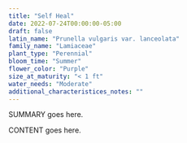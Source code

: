 ```yaml
---
title: "Self Heal"
date: 2022-07-24T00:00:00-05:00
draft: false
latin_name: "Prunella vulgaris var. lanceolata"
family_name: "Lamiaceae"
plant_type: "Perennial"
bloom_time: "Summer"
flower_color: "Purple"
size_at_maturity: "< 1 ft"
water_needs: "Moderate"
additional_characteristices_notes: ""
---
```


SUMMARY goes here.

<!--more-->

CONTENT goes here.